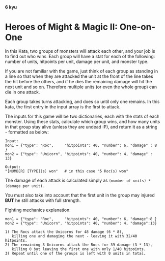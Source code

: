 **6 kyu**
# Heroes of Might & Magic II: One-on-One
In this Kata, two groups of monsters will attack each other, and your job is to find out who wins. Each group will have a stat for each of the following: number of units, hitpoints per unit, damage per unit, and monster type.

If you are not familiar with the game, just think of each group as standing in a line so that when they are attacked the unit at the front of the line takes the hit before the others, and if he dies the remaining damage will hit the next unit and so on. Therefore multiple units (or even the whole group) can die in one attack.

Each group takes turns attacking, and does so until only one remains. In this kata, the first entry in the input array is the first to attack.

The inputs for this game will be two dictionaries, each with the stats of each monster. Using these stats, calculate which group wins, and how many units in that group stay alive (unless they are undead :P), and return it as a string - formatted as below:
```
Input:
mon1 = {"type": "Roc",     "hitpoints": 40, "number": 6, "damage" : 8 }
mon2 = {"type": "Unicorn", "hitpoints": 40, "number": 4, "damage" : 13}

Output:
"[NUMBER] [TYPE](s) won"   # in this case "5 Roc(s) won"
```
The damage of each attack is calculated simply as `(number of units) * (damage per unit)`.

You must also take into account that the first unit in the group may injured **BUT** he still attacks with full strength.

Fighting mechanics explanation:
```
mon1 = {"type": "Roc",     "hitpoints": 40, "number": 6, "damage":8 }
mon2 = {"type": "Unicorn", "hitpoints": 40, "number": 4, "damage":13}

1) The Rocs attack the Unicorns for 48 damage (6 * 8),
   killing one and damaging the next - leaving it with 32/40 hitpoints.
2) The remaining 3 Unicorns attack the Rocs for 39 damage (3 * 13),
   killing 0 but leaving the first one with only 1/40 hitpoints.
3) Repeat until one of the groups is left with 0 units in total.
```
